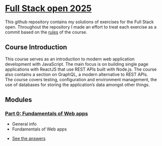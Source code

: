 # [Full Stack open 2025](https://fullstackopen.com/en/)
This github repository contains my solutions of exercises for the Full Stack open. Throughout the repository I made an effort to treat each exercise as a commit based on the [rules](https://fullstackopen.com/en/about) of the course.

## Course Introduction
This course serves as an introduction to modern web application development with JavaScript. The main focus is on building single page applications with ReactJS that use REST APIs built with Node.js. The course also contains a section on GraphQL, a modern alternative to REST APIs.  
The course covers testing, configuration and environment management, the use of databases for storing the application’s data amongst other things.

## Modules

### [Part 0: Fundamentals of Web apps](https://fullstackopen.com/en/part0)

- General info
- Fundamentals of Web apps
* [See the answers](https://github.com/rightbear/fullstackopen-exercises/tree/main/part0)